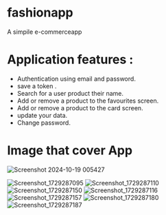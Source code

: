 # fashionapp

A simpile e-commerceapp

# Application features :
- Authentication using email and password.
- save a token .
- Search for a user product their name.
- Add or remove a product to the favourites screen.
- Add or remove a product to the card screen.
- update your data.
- Change password.
# Image that cover App
![Screenshot 2024-10-19 005427](https://github.com/user-attachments/assets/0a6ae476-74ff-4567-9688-e53a53d8059e)

![Screenshot_1729287095](https://github.com/user-attachments/assets/30c5c18d-34f1-4a9a-a7e3-72220d11625a)
![Screenshot_1729287110](https://github.com/user-attachments/assets/b6418125-381b-4d4a-b171-5cd0f14a9cf1)
![Screenshot_1729287150](https://github.com/user-attachments/assets/27ae2169-371f-4eff-a3e4-5f99b674b3aa)
![Screenshot_1729287116](https://github.com/user-attachments/assets/8b78f26f-c300-45a4-b7e4-7e3398df54fd)
![Screenshot_1729287157](https://github.com/user-attachments/assets/f3320321-0cf9-4f24-82ed-1d3771c4a303)
![Screenshot_1729287180](https://github.com/user-attachments/assets/3a38ba05-df49-4052-b1ce-67cd4e4b9831)
![Screenshot_1729287187](https://github.com/user-attachments/assets/68f6dda1-e8ad-4e58-b09b-35f3de4377ed)
